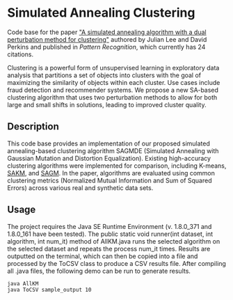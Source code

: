 # Simulated Annealing Clustering

Code base for the paper ["A simulated annealing algorithm with a dual perturbation method for clustering"](https://www.sciencedirect.com/science/article/abs/pii/S0031320320305161#preview-section-cited-by) authored by Julian Lee and David Perkins and published in *Pattern Recognition*, which currently has 24 citations.

Clustering is a powerful form of unsupervised learning in exploratory data analysis that partitions a set of objects into clusters with the goal of maximizing the similarity of objects within each cluster. Use cases include fraud detection and recommender systems. We propose a new SA-based clustering algorithm that uses two perturbation methods to allow for both large and small shifts in solutions, leading to improved cluster quality. 

## Description

This code base provides an implementation of our proposed simulated annealing-based clustering algorithm SAGMDE (Simulated Annealing with Gaussian Mutation and Distortion Equalization). Existing high-accuracy clustering algorithms were implemented for comparison, including K-means, [SAKM](https://www.worldscientific.com/doi/abs/10.1142/S0218001401000927), and [SAGM](https://www.semanticscholar.org/paper/A-Simulated-Annealing-Clustering-Algorithm-Based-On-Merendino-Celebi/e8ef335803b287ac5c36d1dd2b5afa035dafdf43). In the paper, algorithms are evaluated using common clustering metrics (Normalized Mutual Information and Sum of Squared Errors) across various real and synthetic data sets.

## Usage

The project requires the Java SE Runtime Environment (v. 1.8.0_371 and 1.8.0_161 have been tested). The public static void runner(int dataset, int algorithm, int num_it) method of AllKM.java runs the selected algorithm on the selected dataset and repeats the process num_it times. Results are outputted on the terminal, which can then be copied into a file and processed by the ToCSV class to produce a CSV results file.  After compiling all .java files, the following demo can be run to generate results.

```
java AllKM
java ToCSV sample_output 10
```



